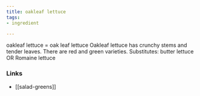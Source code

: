 ```yaml
---
title: oakleaf lettuce
tags:
- ingredient

---
```

oakleaf lettuce = oak leaf lettuce Oakleaf lettuce has crunchy stems and tender leaves. There are red and green varieties. Substitutes: butter lettuce OR Romaine lettuce

### Links

* [[salad-greens]]
